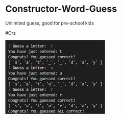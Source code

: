 # Constructor-Word-Guess

Unlimited guess, good for pre-school kids 

#Orz

![alt text](/images/example.png)